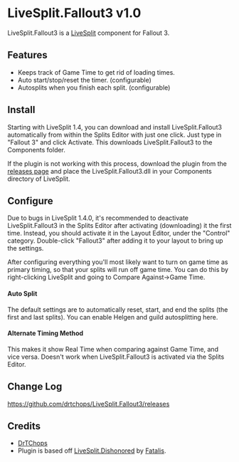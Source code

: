 ﻿LiveSplit.Fallout3 v1.0
=======================

LiveSplit.Fallout3 is a [LiveSplit](http://livesplit.org/) component for Fallout 3.

Features
--------
  * Keeps track of Game Time to get rid of loading times.
  * Auto start/stop/reset the timer. (configurable)
  * Autosplits when you finish each split. (configurable)

Install
-------
Starting with LiveSplit 1.4, you can download and install LiveSplit.Fallout3 automatically from within the Splits Editor with just one click. Just type in "Fallout 3" and click Activate. This downloads LiveSplit.Fallout3 to the Components folder.

If the plugin is not working with this process, download the plugin from the [releases page](https://github.com/drtchops/LiveSplit.Fallout3/releases) and place the LiveSplit.Fallout3.dll in your Components directory of LiveSplit.

Configure
---------
Due to bugs in LiveSplit 1.4.0, it's recommended to deactivate LiveSplit.Fallout3 in the Splits Editor after activating (downloading) it the first time. Instead, you should activate it in the Layout Editor, under the "Control" category. Double-click "Fallout3" after adding it to your layout to bring up the settings.

After configuring everything you'll most likely want to turn on game time as primary timing, so that your splits will run off game time. You can do this by right-clicking LiveSplit and going to Compare Against->Game Time.

#### Auto Split
The default settings are to automatically reset, start, and end the splits (the first and last splits). You can enable Helgen and guild autosplitting here.

#### Alternate Timing Method
This makes it show Real Time when comparing against Game Time, and vice versa. Doesn't work when LiveSplit.Fallout3 is activated via the Splits Editor.

Change Log
----------
https://github.com/drtchops/LiveSplit.Fallout3/releases

Credits
-------
  * [DrTChops](http://twitch.tv/drtchops)
  * Plugin is based off [LiveSplit.Dishonored](https://github.com/fatalis/LiveSplit.Dishonored) by [Fatalis](http://twitch.tv/fatalis_).

